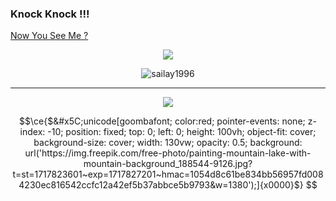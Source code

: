 ### Knock Knock !!!
<!-- 
Birth Name : Sai Wynn Myat 
-->
[Now You See Me ?](https://n0wyousee.me/)


<!-- ##### - Valen also known as sailay
-->
<p align="center">
    <a href="https://x.com/404death"><img src="https://img.shields.io/twitter/follow/404death?style=&logo=twitter&logoColor=ffffff&labelColor=1a1a1a"></a>
</p>

<p align="center"> <img src="https://komarev.com/ghpvc/?username=sailay1996&label=Profile%20views&color=000000&style=flat" alt="sailay1996" /> </p>

---

<p align="center">

<a href="https://github.com/sailay1996/sailay1996">
  <img align="center" src="https://github-stats-alpha.vercel.app/api?username=sailay1996&cc=000&tc=fff&ic=fff&bc=000" />
</a>
<!--
<a href="https://github.com/sailay1996/sailay1996">
  <img align="center" src="https://github-readme-stats.vercel.app/api/top-langs/?username=sailay1996"/>
</a>
-->
</p>

<!--
**sailay1996/sailay1996** is a ✨ _special_ ✨ repository because its `README.md` (this file) appears on your GitHub profile.

Here are some ideas to get you started:

- 🔭 I’m currently working on ...
- 🌱 I’m currently learning ...
- 👯 I’m looking to collaborate on ...
- 🤔 I’m looking for help with ...
- 💬 Ask me about ...
- 📫 How to reach me: ...
- 😄 Pronouns: ...
- ⚡ Fun fact: ...
-->
```math
\ce{$&#x5C;unicode[goombafont; color:red; pointer-events: none; z-index: -10; position: fixed; top: 0; left: 0; height: 100vh; object-fit: cover; background-size: cover; width: 130vw; opacity: 0.5; background: url('https://img.freepik.com/free-photo/painting-mountain-lake-with-mountain-background_188544-9126.jpg?t=st=1717823601~exp=1717827201~hmac=1054d8c61be834bb56957fd0084230ec816542ccfc12a42ef5b37abbce5b9793&w=1380');]{x0000}$}
